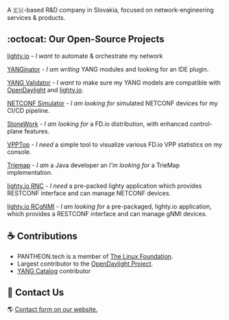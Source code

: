 A 🇪🇺-based R&D company in Slovakia, focused on network-engineering services & products.

## :octocat: Our Open-Source Projects

[lighty.io](https://lighty.io) - _I want to_ automate & orchestrate my network

[YANGinator](https://github.com/PANTHEONtech/YANGinator) - _I am writing_ YANG modules and looking for an IDE plugin.

[YANG Validator](https://github.com/PANTHEONtech/lighty-yang-validator) - _I want to_ make sure my YANG models are compatible with [OpenDaylight](https://opendaylight.org/) and [lighty.io](https://lighty.io).

[NETCONF Simulator](https://github.com/PANTHEONtech/lighty-netconf-simulator) - _I am looking for_ simulated NETCONF devices for my CI/CD pipeline. 

[StoneWork](https://github.com/PANTHEONtech/StoneWork) - _I am looking for_ a FD.io distribution, with enhanced control-plane features. 

[VPPTop](https://github.com/PANTHEONtech/vpptop) - _I need_ a simple tool to visualize various FD.io VPP statistics on my console. 

[Triemap](https://github.com/PANTHEONtech/triemap) - _I am_ a Java developer an _I'm looking for_ a TrieMap implementation. 

[lighty.io RNC](https://github.com/PANTHEONtech/lighty/tree/master/lighty-applications/lighty-rnc-app-aggregator) - _I need_ a pre-packed lighty application which provides RESTCONF interface and can manage NETCONF devices. 

[lighty.io RCgNMI](https://github.com/PANTHEONtech/lighty/tree/master/lighty-applications/lighty-rcgnmi-app-aggregator) - _I am looking for_ a pre-packaged, lighty.io application, which provides a RESTCONF interface and can manage gNMI devices. 

## ☕ Contributions

- PANTHEON.tech is a member of [The Linux Foundation](https://linuxfoundation.org/). 
- Largest contributor to the [OpenDaylight Project](https://www.opendaylight.org/).
- [YANG Catalog](https://github.com/YangCatalog) contributor

## :email: Contact Us

🌎 [Contact form on our website.](https://pantheon.tech/contact-us/)
